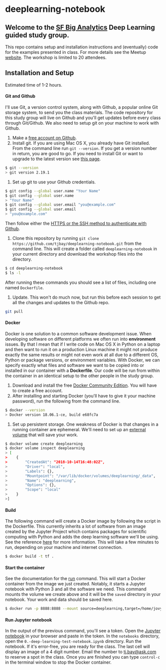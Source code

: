 # deeplearning-notebook

## Welcome to the **[SF Big Analytics](https://www.meetup.com/SF-Big-Analytics/)** Deep Learning guided study group.
This repo contains setup and installation instructions and (eventually) code for the examples presented in class. For more details see the Meetup [website](https://www.meetup.com/SF-Big-Analytics/). The workshop is limited to 20 attendees.

## Installation and Setup
Estimated time of 1-2 hours.

#### Git and Github
I'll use Git, a version control system, along with Github, a popular online Git storage system, to send you the class materials. The code repository for this study group will live on Github and you'll get updates before every class through Git/Github. We also need to setup git on your machine to work with Github.

1. Make a [free account on Github](https://github.com/).
1. Install git. If you are using Mac OS X, you already have Git installed. From the command line run `git --version`. If you get a version number in return, you are good to go. If you need to install Git or want to upgrade to the latest version see [this page](https://git-scm.com/).
```bash
$ git --version
> git version 2.19.1
```
1. Set up git to use your Github credentials.
```bash
$ git config --global user.name "Your Name"
$ git config --global user.name
> "Your Name"
$ git config --global user.email "you@example.com"
$ git config --global user.email 
> "you@example.com"
```
Then follow either the [HTTPS or the SSH method to authenticate with Github](https://help.github.com/articles/set-up-git/#next-steps-authenticating-with-github-from-git).

1. Clone this repository by running `git clone https://github.com/tjbay/deeplearning-notebook.git` from the command line. This will create a folder called `deeplearning-notebook` in your current directory and download the workshop files into the directory.
```bash
$ cd deeplearning-notebook
$ ls -l
```
After running these commands you should see a list of files, including one named `Dockerfile`.
1. Update. This won't do much now, but run this before each session to get all the changes and updates to the Github repo.
```bash
git pull
```

#### Docker
Docker is one solution to a common software development issue. When developing software on different platforms we often run into **environment** issues. By that I mean that if I write code on Mac OS X in Python on a laptop and then want to run it on a production Linux machine it might not produce exactly the same results or might not even work at all due to a different OS, Python or package versions, or environment variables. With Docker, we can specify exactly what files and software we want to be copied into or installed in our container with a **Dockerfile**. Our code will be run from within the container in an identical setup to the other people in the study group.

1. Download and install the free [Docker Community Edition](https://www.docker.com/products/docker-desktop). You will have to create a free account. 
1. After installing and starting Docker (you'll have to give it your machine password), run the following from the command line.
```bash
$ docker --version
> Docker version 18.06.1-ce, build e68fc7a
```
1. Set up persistent storage. One weakness of Docker is that changes in a running container are ephemeral. We'll need to set up an [external volume](https://docs.docker.com/engine/reference/commandline/volume/) that will save your work.  

```bash
$ docker volume create deeplearning
$ docker volume inspect deeplearning
> [
>    {
>        "CreatedAt": "2018-10-14T16:48:02Z",
>        "Driver": "local",
>        "Labels": {},
>        "Mountpoint": "/var/lib/docker/volumes/deeplearning/_data",
>        "Name": "deeplearning",
>        "Options": {},
>        "Scope": "local"
>    }
>]
```

#### Build 
The following command will create a Docker image by following the script in the Dockerfile. This currently inherits a lot of software from an image created by the Jupyter Project which contains packages for scientific computing with Python and adds the deep learning software we'll be using. See the reference [here](https://docs.docker.com/engine/reference/commandline/build/) for more information. This will take a few minutes to run, depending on your machine and internet connection.

```bash
$ docker build -t tf .
```

#### Start the container
See the documentation for the [run](https://docs.docker.com/engine/reference/commandline/run/) command. This will start a Docker container from the image we just created. Notably, it starts a Jupyter notebook with Python 3 and all the software we need. This command mounts the volume we create above and it will be the `saved` directory in your notebook. Your work and data should be saved here.
```bash
$ docker run -p 8888:8888 --mount source=deeplearning,target=/home/jovyan/saved/  tf
```

#### Run Jupyter notebook
In the output of the previous command, you'll see a token. Open the [Jupyter notebook](http://localhost:8888) in your browser and paste in the token.
In the `notebooks` directory, open the `0.-deep-learning-test-notebook.ipynb` directory. Run the notebook. If it's error-free, you are ready for the class. The last cell will display an image of a 4 digit number. Email the number to tj.bay@ask.com to reserve a spot in the class. Once you are finished you can type `control-c` in the terminal window to stop the Docker container.




